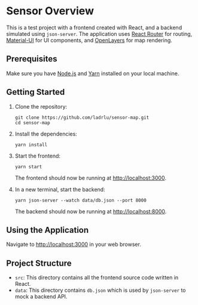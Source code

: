# Sensor Overview

This is a test project with a frontend created with React, and a backend simulated using `json-server`. The application uses [React Router](https://reactrouter.com/) for routing, [Material-UI](https://mui.com/) for UI components, and [OpenLayers](https://openlayers.org/) for map rendering.

## Prerequisites

Make sure you have [Node.js](https://nodejs.org/) and [Yarn](https://yarnpkg.com/) installed on your local machine.

## Getting Started

1. Clone the repository:

   ```
   git clone https://github.com/ladrlu/sensor-map.git
   cd sensor-map
   ```

2. Install the dependencies:

   ```
   yarn install
   ```

3. Start the frontend:

   ```
   yarn start
   ```

   The frontend should now be running at [http://localhost:3000](http://localhost:3000).

4. In a new terminal, start the backend:

   ```
   yarn json-server --watch data/db.json --port 8000
   ```

   The backend should now be running at [http://localhost:8000](http://localhost:8000).

## Using the Application

Navigate to [http://localhost:3000](http://localhost:3000) in your web browser.

## Project Structure

- `src`: This directory contains all the frontend source code written in React.
- `data`: This directory contains `db.json` which is used by `json-server` to mock a backend API.
